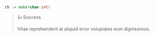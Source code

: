 ``` go

ch := make(chan int)
```
> 👍 Success
>
> Vitae reprehenderit at aliquid error voluptates eum dignissimos.